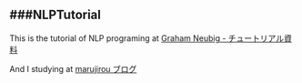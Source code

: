 ###NLPTutorial
---
This is the tutorial of NLP programing at [Graham Neubig - チュートリアル資料][]

[Graham Neubig - チュートリアル資料]:http://www.phontron.com/teaching.php?lang=ja

And I studying at [marujirou ブログ][]

[marujirou ブログ]: http://marujirou.hatenablog.com


